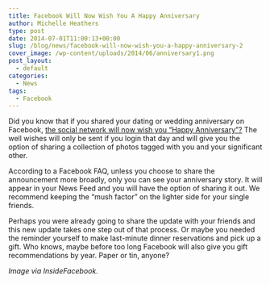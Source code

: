```yaml
---
title: Facebook Will Now Wish You A Happy Anniversary
author: Michelle Heathers
type: post
date: 2014-07-01T11:00:13+00:00
slug: /blog/news/facebook-will-now-wish-you-a-happy-anniversary-2
cover_image: /wp-content/uploads/2014/06/anniversary1.png
post_layout:
  - default
categories:
  - News
tags:
  - Facebook
---
```


Did you know that if you shared your dating or wedding anniversary on Facebook, [the social network will now wish you “Happy Anniversary”?][1] The well wishes will only be sent if you login that day and will give you the option of sharing a collection of photos tagged with you and your significant other.

According to a Facebook FAQ, unless you choose to share the announcement more broadly, only you can see your anniversary story. It will appear in your News Feed and you will have the option of sharing it out. We recommend keeping the “mush factor” on the lighter side for your single friends.

Perhaps you were already going to share the update with your friends and this new update takes one step out of that process. Or maybe you needed the reminder yourself to make last-minute dinner reservations and pick up a gift. Who knows, maybe before too long Facebook will also give you gift recommendations by year. Paper or tin, anyone?

<address>
  <em>Image via InsideFacebook.</em>
</address>

[1]: http://www.insidefacebook.com/2014/06/20/guess-what-facebook-will-now-wish-you-a-happy-anniversary/
